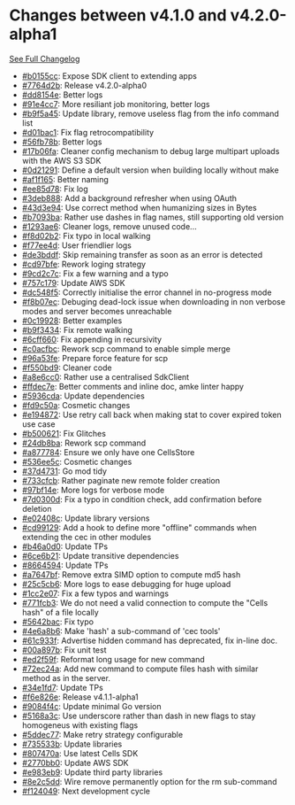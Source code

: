# Changes between v4.1.0 and v4.2.0-alpha1

[See Full Changelog](https://github.com/pydio/cells-client/compare/v4.1.0...v4.2.0-alpha1)

- [#b0155cc](https://github.com/pydio/cells-client/commit/b0155ccf1ec772514026a68c7d33b2e613f7fb47): Expose SDK client to extending apps
- [#7764d2b](https://github.com/pydio/cells-client/commit/7764d2bf20e0f2d3f5f82c3dee3ca383c307b3cf): Release v4.2.0-alpha0
- [#dd8154e](https://github.com/pydio/cells-client/commit/dd8154eee6fc1f4b97e5e58af57b2b003603dcfe): Better logs
- [#91e4cc7](https://github.com/pydio/cells-client/commit/91e4cc79daa6c0c17841467589d005f61c738b74): More resiliant job monitoring, better logs
- [#b9f5a45](https://github.com/pydio/cells-client/commit/b9f5a451f0e93ce0a6f0a10cfac9d27810a2343e): Update library, remove useless flag from the info command list
- [#d01bac1](https://github.com/pydio/cells-client/commit/d01bac1ce2702afa452f1844429c280fadc4fec4): Fix flag retrocompatibility
- [#56fb78b](https://github.com/pydio/cells-client/commit/56fb78b1c4a1a3a941d9c0ba77f62528427ce5a7): Better logs
- [#17b06fa](https://github.com/pydio/cells-client/commit/17b06fa2e16c5402019a8171d102757fa76a5072): Cleaner config mechanism to debug large multipart uploads with the AWS S3 SDK
- [#0d21291](https://github.com/pydio/cells-client/commit/0d21291bc7341c60857b0986039a0fe3a86be7c6): Define a default version when building locally without make
- [#af1f165](https://github.com/pydio/cells-client/commit/af1f165297c8542d8c8f894cc28655f3f52d71b4): Better naming
- [#ee85d78](https://github.com/pydio/cells-client/commit/ee85d78912430c3572ce8d55ea3637ee193e3826): Fix log
- [#3deb888](https://github.com/pydio/cells-client/commit/3deb88875c63189bcf0b294acf5ea9c735766ecb): Add a background refresher when using OAuth
- [#43d3e94](https://github.com/pydio/cells-client/commit/43d3e943a9815497106690766ad6833e4af2b837): Use correct method when humanizing sizes in Bytes
- [#b7093ba](https://github.com/pydio/cells-client/commit/b7093ba3a5f9a8171181389ee6b1436f6464a724): Rather use dashes in flag names, still supporting old version
- [#1293ae6](https://github.com/pydio/cells-client/commit/1293ae6da745191d599e1d46ced482d3a8853c38): Cleaner logs, remove unused code...
- [#f8d02b2](https://github.com/pydio/cells-client/commit/f8d02b2cd1ae53650d149e47ba8e5f8f96544591): Fix typo in local walking
- [#f77ee4d](https://github.com/pydio/cells-client/commit/f77ee4d39a6b7a9388b151c9dd500313311baafd): User friendlier logs
- [#de3bddf](https://github.com/pydio/cells-client/commit/de3bddfa162714481f55c994c534ef185d866560): Skip remaining transfer as soon as an error is detected
- [#cd97bfe](https://github.com/pydio/cells-client/commit/cd97bfe97d3236a3265ac0338812662ea68d9901): Rework loging strategy
- [#9cd2c7c](https://github.com/pydio/cells-client/commit/9cd2c7cf4119db2bf26d1833c3c9d6e242c1f2b6): Fix a few warning and a typo
- [#757c179](https://github.com/pydio/cells-client/commit/757c179fbbdb613942791c11ffd17fc86f629d7e): Update AWS SDK
- [#dc548f5](https://github.com/pydio/cells-client/commit/dc548f5ffafd8eb26d2f6921b048e3b255fb113e): Correctly initialise the error channel in no-progress mode
- [#f8b07ec](https://github.com/pydio/cells-client/commit/f8b07ecf1899a414490626a779cdaec8db0a4756): Debuging dead-lock issue when downloading in non verbose modes and server becomes unreachable
- [#0c19928](https://github.com/pydio/cells-client/commit/0c19928905ba2087a7af250f45885ca2dd235e86): Better examples
- [#b9f3434](https://github.com/pydio/cells-client/commit/b9f34344c02dab7b43fa41d7b54486474316bed1): Fix remote walking
- [#6cff660](https://github.com/pydio/cells-client/commit/6cff660f30d91910f9f5ed271abec58bfe78fdfc): Fix appending in recursivity
- [#c0acfbc](https://github.com/pydio/cells-client/commit/c0acfbc2bce06cbc2d2bf43ad1b1b1e22cc311d1): Rework scp command to enable simple merge
- [#96a53fe](https://github.com/pydio/cells-client/commit/96a53fe45d3888776721351988e9ed5355ddf0e1): Prepare force feature for scp
- [#f550bd9](https://github.com/pydio/cells-client/commit/f550bd9e7d67a410b3074c422c019752829b3cb5): Cleaner code
- [#a8e6cc0](https://github.com/pydio/cells-client/commit/a8e6cc02f461743eb024181bce5a30029daa33cc): Rather use a centralised SdkClient
- [#ffdec7e](https://github.com/pydio/cells-client/commit/ffdec7e079ddbab47436a72dea88cd33052ecd6a): Better comments and inline doc, amke linter happy
- [#5936cda](https://github.com/pydio/cells-client/commit/5936cdafc9d60c16c71218806c9347e535d52e8a): Update dependencies
- [#fd9c50a](https://github.com/pydio/cells-client/commit/fd9c50a3ded3837ae3d2c1030aad7ed9135b39f9): Cosmetic changes
- [#e194872](https://github.com/pydio/cells-client/commit/e194872f6a7757c57a0737e54af9c8181d997868): Use retry call back when making stat to cover expired token use case
- [#b500621](https://github.com/pydio/cells-client/commit/b5006212138da8f3077c594b280129476e00db56): Fix Glitches
- [#24db8ba](https://github.com/pydio/cells-client/commit/24db8baf703907c89bc09786688b90c7318e6637): Rework scp command
- [#a877784](https://github.com/pydio/cells-client/commit/a8777848501ad3fa7a58b1089ba3710a2d996527): Ensure we only have one CellsStore
- [#536ee5c](https://github.com/pydio/cells-client/commit/536ee5c930cfab753e4a096d9f2d9f061b443874): Cosmetic changes
- [#37d4731](https://github.com/pydio/cells-client/commit/37d4731adbe1669fcd2af431fa3b7947bdc1f603): Go mod tidy
- [#733cfcb](https://github.com/pydio/cells-client/commit/733cfcb53ab74155339f307f248ad9791bdd5e5a): Rather paginate new remote folder creation
- [#97bf14e](https://github.com/pydio/cells-client/commit/97bf14eb4e1d6966a1cf444a0a4f430d588d999f): More logs for verbose mode
- [#7d0300d](https://github.com/pydio/cells-client/commit/7d0300d0c5925f7b1b6b13fd1a7ead3453775fa3): Fix a typo in condition check, add confirmation before deletion
- [#e02408c](https://github.com/pydio/cells-client/commit/e02408c6399095a97c67ab51fa6a2dd7264ef2f6): Update library versions
- [#cd99129](https://github.com/pydio/cells-client/commit/cd99129392e20ae1024ab3debad7b8ee1e95d1d7): Add a hook to define more "offline" commands when extending the cec in other modules
- [#b46a0d0](https://github.com/pydio/cells-client/commit/b46a0d0fbabf1348c721a8f1cf5c0f24f4f69d52): Update TPs
- [#6ce6b21](https://github.com/pydio/cells-client/commit/6ce6b2144495b3ea27e5b038ff39184021051400): Update transitive dependencies
- [#8664594](https://github.com/pydio/cells-client/commit/8664594c25094afda3a00a58c4f71a3c75d0c82f): Update TPs
- [#a7647bf](https://github.com/pydio/cells-client/commit/a7647bfea6f1007ff6f792d6446306279e44b244): Remove extra SIMD option to compute md5 hash
- [#25c5cb6](https://github.com/pydio/cells-client/commit/25c5cb62d593635a472daca6817463eb23976b8b): More logs to ease debugging for huge upload
- [#1cc2e07](https://github.com/pydio/cells-client/commit/1cc2e0755b8b22dab689c74c6b13fa003dd5b535): Fix a few typos and warnings
- [#771fcb3](https://github.com/pydio/cells-client/commit/771fcb348e68ed236238cd49f3390c4af3b7e721): We do not need a valid connection to compute the "Cells hash" of a file locally
- [#5642bac](https://github.com/pydio/cells-client/commit/5642bac2e576c5b75e0672320889fd596ece7cc1): Fix typo
- [#4e6a8b6](https://github.com/pydio/cells-client/commit/4e6a8b6c4e28ded9f014150bef8fd3aad60846c7): Make 'hash' a sub-command of 'cec tools'
- [#61c933f](https://github.com/pydio/cells-client/commit/61c933f7dccd310f3f22ad2446909f6f98757972): Advertise hidden command has deprecated, fix in-line doc.
- [#00a897b](https://github.com/pydio/cells-client/commit/00a897bc94a768e17950a996f0da9500d9b11b1e): Fix unit test
- [#ed2f59f](https://github.com/pydio/cells-client/commit/ed2f59f5451deaad948bac84a6c88b7379580a7a): Reformat long usage for new command
- [#72ec24a](https://github.com/pydio/cells-client/commit/72ec24a0200bf207bfa357dbbf5ef98153bdf0b0): Add new command to compute files hash with similar method as in the server.
- [#34e1fd7](https://github.com/pydio/cells-client/commit/34e1fd73f299c9f14c2c0dfaeb851f8a325a7e6d): Update TPs
- [#f6e826e](https://github.com/pydio/cells-client/commit/f6e826e0f9c638c427f20b634f0f55962ef2bf8f): Release v4.1.1-alpha1
- [#9084f4c](https://github.com/pydio/cells-client/commit/9084f4ca7643d9de5674a3ac5af4a4c543aa26a0): Update minimal Go version
- [#5168a3c](https://github.com/pydio/cells-client/commit/5168a3c5478a5cecbaa4ce83daf3d19cc58416bc): Use underscore rather than dash in new flags to stay homogeneus with existing flags
- [#5ddec77](https://github.com/pydio/cells-client/commit/5ddec77462a61e00f7e131f041aa68e737ce88db): Make retry strategy configurable
- [#735533b](https://github.com/pydio/cells-client/commit/735533bd27ca91ff99da48ec8b9a43439bff0837): Update libraries
- [#807470a](https://github.com/pydio/cells-client/commit/807470a96b8b5eff4f1dfa0d5416470459e2c6a0): Use latest Cells SDK
- [#2770bb0](https://github.com/pydio/cells-client/commit/2770bb0b3e15e105d79a4aeafdf8908e9ce23369): Update AWS SDK
- [#e983eb9](https://github.com/pydio/cells-client/commit/e983eb9e8427fb245dbc6ee4f55f7b4caaac280a): Update third party libraries
- [#8e2c5dd](https://github.com/pydio/cells-client/commit/8e2c5ddaea31e4b891bcf7bbec0eecdcb9505169): Wire remove permanently option for the rm sub-command
- [#f124049](https://github.com/pydio/cells-client/commit/f124049371d69b3450c54d054b449901690c6c37): Next development cycle
